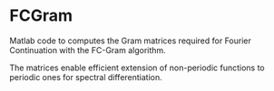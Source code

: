 # FCGram

Matlab code to computes the Gram matrices required for Fourier Continuation with the FC-Gram algorithm. 

The matrices enable efficient extension of non-periodic functions to periodic ones for spectral differentiation.